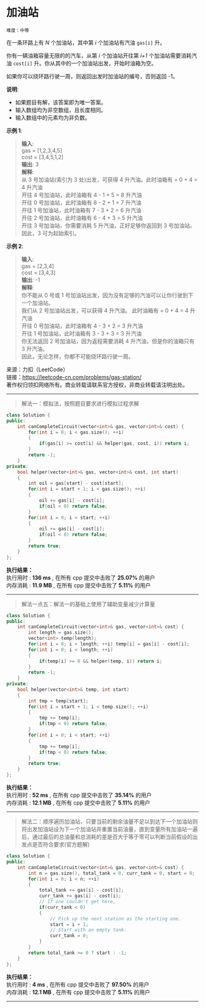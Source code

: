 # 加油站 #  
`难度：中等` 

在一条环路上有 *N* 个加油站，其中第 *i* 个加油站有汽油 `gas[i]` 升。  

你有一辆油箱容量无限的的汽车，从第 *i* 个加油站开往第 *i+1* 个加油站需要消耗汽油 `cost[i]` 升。你从其中的一个加油站出发，开始时油箱为空。  

如果你可以绕环路行驶一周，则返回出发时加油站的编号，否则返回 -1。  

**说明**:  
- 如果题目有解，该答案即为唯一答案。  
- 输入数组均为非空数组，且长度相同。  
- 输入数组中的元素均为非负数。  

**示例 1**:  
>**输入**:   
>gas  = [1,2,3,4,5]  
>cost = [3,4,5,1,2]  
>**输出**: 3  
>**解释**:  
>从 3 号加油站(索引为 3 处)出发，可获得 4 升汽油。此时油箱有 = 0 + 4 = 4 升汽油  
>开往 4 号加油站，此时油箱有 4 - 1 + 5 = 8 升汽油  
>开往 0 号加油站，此时油箱有 8 - 2 + 1 = 7 升汽油  
>开往 1 号加油站，此时油箱有 7 - 3 + 2 = 6 升汽油  
>开往 2 号加油站，此时油箱有 6 - 4 + 3 = 5 升汽油  
>开往 3 号加油站，你需要消耗 5 升汽油，正好足够你返回到 3 号加油站。  
>因此，3 可为起始索引。  

**示例 2**:  
>**输入**:   
>gas  = [2,3,4]  
>cost = [3,4,3]  
>**输出**: -1  
>**解释**:  
>你不能从 0 号或 1 号加油站出发，因为没有足够的汽油可以让你行驶到下一个加油站。  
>我们从 2 号加油站出发，可以获得 4 升汽油。 此时油箱有 = 0 + 4 = 4 升汽油  
>开往 0 号加油站，此时油箱有 4 - 3 + 2 = 3 升汽油  
>开往 1 号加油站，此时油箱有 3 - 3 + 3 = 3 升汽油  
>你无法返回 2 号加油站，因为返程需要消耗 4 升汽油，但是你的油箱只有 3 升汽油。  
>因此，无论怎样，你都不可能绕环路行驶一周。  

来源：力扣（LeetCode）  
链接：https://leetcode-cn.com/problems/gas-station/  
著作权归领扣网络所有。商业转载请联系官方授权，非商业转载请注明出处。  

---  
>解法一：模拟法，按照题目要求进行模拟过程求解  

```C++  
class Solution {
public:
    int canCompleteCircuit(vector<int>& gas, vector<int>& cost) {
        for(int i = 0; i < gas.size(); ++i)
        {
            if(gas[i] >= cost[i] && helper(gas, cost, i)) return i;
        }
        return -1;
    }
private:
    bool helper(vector<int>& gas, vector<int>& cost, int start)
    {
        int oil = gas[start] - cost[start];
        for(int i = start + 1; i < gas.size(); ++i)
        {
            oil += gas[i] - cost[i];
            if(oil < 0) return false;
        }
        for(int i = 0; i < start; ++i)
        {
            oil += gas[i] - cost[i];
            if(oil < 0) return false;
        }
        return true;
    }
};
```  

**执行结果：**  
执行用时 : **136 ms** , 在所有 cpp 提交中击败了 **25.07%** 的用户  
内存消耗 : **11.9 MB** , 在所有 cpp 提交中击败了 **5.11%** 的用户  

---  
>解法一点五：解法一的基础上使用了辅助变量减少计算量  

```C++  
class Solution {
public:
    int canCompleteCircuit(vector<int>& gas, vector<int>& cost) {
        int length = gas.size();
        vector<int> temp(length);
        for(int i = 0; i < length; ++i) temp[i] = gas[i] - cost[i];
        for(int i = 0; i < length; ++i)
        {
            if(temp[i] >= 0 && helper(temp, i)) return i;
        }
        return -1;
    }
private:
    bool helper(vector<int>& temp, int start)
    {
        int tmp = temp[start];
        for(int i = start + 1; i < temp.size(); ++i)
        {
            tmp += temp[i];
            if(tmp < 0) return false;
        }
        for(int i = 0; i < start; ++i)
        {
            tmp += temp[i];
            if(tmp < 0) return false;
        }
        return true;
    }
};
```  

**执行结果：**  
执行用时 : **52 ms** , 在所有 cpp 提交中击败了 **35.14%** 的用户  
内存消耗 : **12.1 MB** , 在所有 cpp 提交中击败了 **5.11%** 的用户  

---  
>解法二：顺序遍历加油站，只要当前的剩余油量不足以到达下一个加油站则将出发加油站设为下一个加油站并重置当前油量，直到变量所有加油站一遍后，通过最后的总油量和总消耗的差是否大于等于零可以判断当前假设的出发点是否符合要求(官方题解)  

```C++  
class Solution {
public:
    int canCompleteCircuit(vector<int>& gas, vector<int>& cost) {
        int n = gas.size(), total_tank = 0, curr_tank = 0, start = 0;
        for(int i = 0; i < n; ++i)
        {
            total_tank += gas[i] - cost[i];
            curr_tank += gas[i] - cost[i];
            // If one couldn't get here,
            if(curr_tank < 0)
            {
                // Pick up the next station as the starting one.
                start = i + 1;
                // Start with an empty tank.
                curr_tank = 0;
            }
        }
        return total_tank >= 0 ? start : -1;
    }
};
```  

**执行结果：**  
执行用时 : **4 ms** , 在所有 cpp 提交中击败了 **97.50%** 的用户  
内存消耗 : **12.1 MB** , 在所有 cpp 提交中击败了 **5.11%** 的用户  

---  